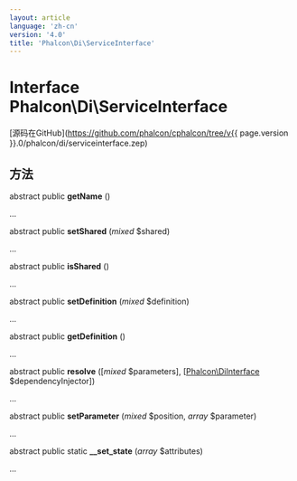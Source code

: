 ```yaml
---
layout: article
language: 'zh-cn'
version: '4.0'
title: 'Phalcon\Di\ServiceInterface'
---
```

# Interface **Phalcon\Di\ServiceInterface**

[源码在GitHub](https://github.com/phalcon/cphalcon/tree/v{{ page.version }}.0/phalcon/di/serviceinterface.zep)

## 方法

abstract public **getName** ()

...

abstract public **setShared** (*mixed* $shared)

...

abstract public **isShared** ()

...

abstract public **setDefinition** (*mixed* $definition)

...

abstract public **getDefinition** ()

...

abstract public **resolve** ([*mixed* $parameters], [[Phalcon\DiInterface](Phalcon_DiInterface) $dependencyInjector])

...

abstract public **setParameter** (*mixed* $position, *array* $parameter)

...

abstract public static **__set_state** (*array* $attributes)

...